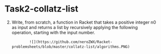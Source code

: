 # Task2-collatz-list
2. Write, from scratch, a function in Racket that takes a positive integer n0 as input and returns a list by recursively applying the following operation, starting with the input number. 

               ![](https://github.com/neroZWX/Racket-problemsheets/blob/master/collatz-list/algorithms.PNG)
               
